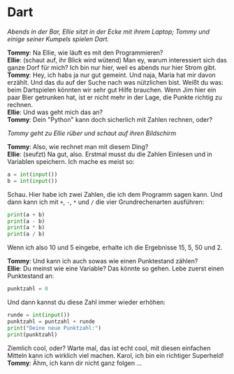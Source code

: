 # Dart

_Abends in der Bar, Ellie sitzt in der Ecke mit ihrem Laptop; Tommy und einige seiner Kumpels spielen Dart._

**Tommy**: Na Ellie, wie läuft es mit den Programmieren?  
**Ellie**: (schaut auf, ihr Blick wird wütend) Man ey, warum interessiert sich das ganze Dorf für mich? Ich bin nur hier, weil es abends nur hier Strom gibt.  
**Tommy**: Hey, ich habs ja nur gut gemeint. Und naja, Maria hat mir davon erzählt. Und das du auf der Suche nach was nützlichen bist. Weißt du was: beim Dartspielen könnten wir sehr gut Hilfe brauchen. Wenn Jim hier ein paar Bier getrunken hat, ist er nicht mehr in der Lage, die Punkte richtig zu rechnen.  
**Ellie**: Und was geht mich das an?  
**Tommy**: Dein "Python" kann doch sicherlich mit Zahlen rechnen, oder?

_Tommy geht zu Ellie rüber und schaut auf ihren Bildschirm_

**Tommy**: Also, wie rechnet man mit diesem Ding?  
**Ellie**: (seufzt) Na gut, also. Erstmal musst du die Zahlen Einlesen und in Variablen speichern. Ich mache es meist so:

```py
a = int(input())
b = int(input())
```

Schau. Hier habe ich zwei Zahlen, die ich dem Programm sagen kann. Und dann kann ich mit `+`, `-`, `*` und `/` die vier Grundrechenarten ausführen:

```py
print(a + b)
print(a - b)
print(a * b)
print(a / b)
```

Wenn ich also 10 und 5 eingebe, erhalte ich die Ergebnisse 15, 5, 50 und 2.

**Tommy**: Und kann ich auch sowas wie einen Punktestand zählen?  
**Ellie**: Du meinst wie eine Variable? Das könnte so gehen. Lebe zuerst einen Punktestand an:

```py
punktzahl = 0
```

Und dann kannst du diese Zahl immer wieder erhöhen:

```py
runde = int(input())
punktzahl = puntzahl + runde
print("Deine neue Punktzahl:")
print(punktzahl)
```

Ziemlich cool, oder? Warte mal, das ist echt cool, mit diesen einfachen Mitteln kann ich wirklich viel machen. Karol, ich bin ein richtiger Superheld!  
**Tommy**: Ähm, ich kann dir nicht ganz folgen ...
